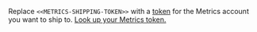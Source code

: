 Replace `<<METRICS-SHIPPING-TOKEN>>` with a [token](https://app.logz.io/#/dashboard/settings/manage-accounts) for the Metrics account you want to ship to.  [Look up your Metrics token.](https://docs.logz.io/docs/user-guide/admin/authentication-tokens/finding-your-metrics-account-token/)